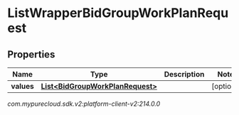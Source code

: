 # ListWrapperBidGroupWorkPlanRequest


## Properties

| Name | Type | Description | Notes |
| ------------ | ------------- | ------------- | ------------- |
| **values** | [**List&lt;BidGroupWorkPlanRequest&gt;**](BidGroupWorkPlanRequest) |  |  [optional] |




_com.mypurecloud.sdk.v2:platform-client-v2:214.0.0_
